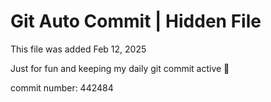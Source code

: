 # Git Auto Commit | Hidden File

This file was added Feb 12, 2025

Just for fun and keeping my daily git commit active 🤪

commit number: 442484
